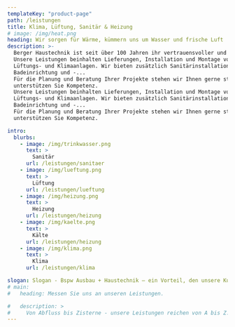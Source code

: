 ```yaml
---
templateKey: "product-page"
path: /leistungen
title: Klima, Lüftung, Sanitär & Heizung
# image: /img/heat.png
heading: Wir sorgen für Wärme, kümmern uns um Wasser und frische Luft
description: >-
  Berger Haustechnik ist seit über 100 Jahren ihr vertrauensvoller und zuverlässiger Partner in der Region.  Wir stehen Ihnen mit großem Erfahrungsschatz, etlichen zufriedenen Kunden und stets höchster Qualität zur Seite.
  Unsere Leistungen beinhalten Lieferungen, Installation und Montage von Heizungs-, 
  Lüftungs- und Klimaanlagen. Wir bieten zusätzlich Sanitärinstallationen an, sowie die 
  Badeinrichtung und -...
  Für die Planung und Beratung Ihrer Projekte stehen wir Ihnen gerne stets zur Seite und 
  unterstützen Sie Kompetenz.
  Unsere Leistungen beinhalten Lieferungen, Installation und Montage von Heizungs-, 
  Lüftungs- und Klimaanlagen. Wir bieten zusätzlich Sanitärinstallationen an, sowie die 
  Badeinrichtung und -...
  Für die Planung und Beratung Ihrer Projekte stehen wir Ihnen gerne stets zur Seite und 
  unterstützen Sie Kompetenz.

intro:
  blurbs:
    - image: /img/trinkwasser.png
      text: >
        Sanitär
      url: /leistungen/sanitaer
    - image: /img/lueftung.png
      text: >
        Lüftung
      url: /leistungen/lueftung
    - image: /img/heizung.png
      text: >
        Heizung
      url: /leistungen/heizung
    - image: /img/kaelte.png
      text: >
        Kälte
      url: /leistungen/heizung
    - image: /img/klima.png
      text: >
        Klima
      url: /leistungen/klima

slogan: Slogan - Bspw Ausbau + Haustechnik – ein Vorteil, den unsere Kunden	besonders schätzen!
# main:
#   heading: Messen Sie uns an unseren Leistungen.

#   description: >
#     Von Abfluss bis Zisterne - unsere Leistungen reichen von A bis Z. Als echter Sanitär-, Heizungs- und Klimatechnik-Profi geben wir Ihnen ein Leistungsversprechen - und wenn wir Ihnen etwas versprechen, dann halten wir das auch.
---
```

